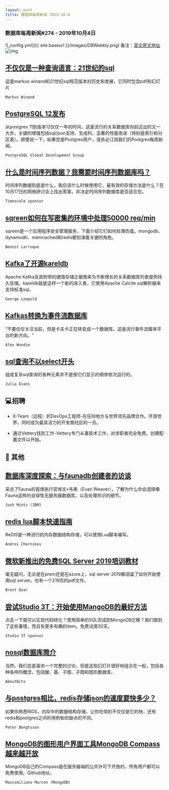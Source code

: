 ```yaml
---
layout: post
title: 数据库每周新闻 2019-10-4
---
```

### 数据库每周新闻#274 - 2019年10月4日
![_config.yml]({{ site.baseurl }}/images/DBWeekly.png)
备注：[英文原文地址](https://dbweekly.com/issues/274)
![img](https://res.cloudinary.com/cpress/image/upload/w_1280,e_sharpen:60/v1570192364/csn9daitwiprdsnhj3pq.jpg)


## [不仅仅是一种查询语言：21世纪的sql](https://dbweekly.com/link/78101/web)
这是markus winand的21世纪sql规范版本的历史和发展，它同时包含pdf和幻灯片

`Markus Winand`


## [PostgreSQL 12发布](https://dbweekly.com/link/78102/web)
从postgres 11到版本12仅仅一年的时间，这是流行的关系数据库向前迈出的又一大步。关键的增强包括sql/json支持、生成列、显著的性能改进（特别是索引和分区表）。顺便说一下，如果您是Postgres用户，请务必订阅我们的Postgres每周新闻。

`PostgreSQL Global Development Group`


## [什么是时间序列数据？我需要时间序列数据库吗？](https://dbweekly.com/link/78105/web)
时间序列数据到底是什么，我应该什么时候使用它，最有效的存储方法是什么？在10月17日的网络研讨会上找出答案，并决定时间序列数据库是否适合您。

`Timescale sponsor`


## [sqreen如何在写密集的环境中处理50000 req/min](https://dbweekly.com/link/78106/web)
sqreen是一个应用程序安全管理服务，下面介绍它们如何处理负载。mongodb、dynamodb、memcached和redis都扮演着关键的角色。

`Benoit Larroque`


## [Kafka了开源kareldb](https://dbweekly.com/link/78107/web)
Apache Kafka及其附带的键值存储正被用来为不断增长的关系数据库列表提供持久存储。kareldb就是这样一个新的进入者，它使用Apache Calcite sql解析器来支持标准sql。

`George Leopold`


## [Kafkas转换为事件流数据库](https://dbweekly.com/link/78110/web)
“不要仅仅关注当前，但是卡夫卡正在转变成一个数据库。这是流行事件流媒体平台的新方向。“

`Alex Woodie`


## [sql查询不以select开头](https://dbweekly.com/link/78111/web)
组成复杂sql查询的各种元素并不是按它们显示的顺序依次运行的。

`Julia Evans`
## 💻招聘


- X-Team（远程）的DevOps工程师-在任何地方与世界领先品牌合作。环游世界，同时成为最具活力的开发商社区的一员。


- 通过Vettery找到工作-Vettery专门从事技术工作，对求职者完全免费。创建配置文件以开始。

  
## 📒 其他


## [数据库深度探索：与faunadb创建者的访谈](https://dbweekly.com/link/78114/web)
采访了Fauna的首席执行官埃文•韦弗（Evan Weaver），了解为什么你会选择像Fauna这样的全球性无服务器数据库，以及处理共识的细节。

`Josh Mintz (IBM)`




## [redis lua脚本快速指南](https://dbweekly.com/link/78116/web)
ReDIS是一种流行的内存数据结构存储，可以使用Lua脚本编写。

`Andrei Chernikov`




## [微软新推出的免费SQL Server 2019培训教材](https://dbweekly.com/link/78117/web)
毫无疑问，无论是在prem还是在azure上，sql server 2019都涵盖了如何开始使用sql server。也有一个219页的pdf文件。

`Brent Ozar`




## [尝试Studio 3T：开始使用MangoDB的最好方法](https://dbweekly.com/link/78118/web)
点击一下就可以实现代码转化？使用简单的SQL完成到MongoDB迁移？我们做到了这些事情，而且有更多有趣的item。免费试用30天。

`Studio 3T sponsor`




## [nosql数据库简介](https://dbweekly.com/link/78119/web)
当然，我们总是喜欢一个完整的讨论，但是这些幻灯片很好地组合在一起，包括各种各样的概念，包括酸、基、子图、子图和图形数据库。

`AboutBits`




## [与postgres相比，redis存储json的速度要快多少？](https://dbweekly.com/link/78120/web)
如果你熟悉RIDS，内存中的数据结构存储，让你吃惊的不仅仅是它的快，还有redis和postgres之间的用例和优缺点的不同。

`Peter Bengtsson`




## [MongoDB的图形用户界面工具MongoDB Compass越来越开放](https://dbweekly.com/link/78122/web)
MongoDB自己的Compass是在服务器端的公共许可下开放的，所有用户都可以免费使用。Github地址。

`Massimiliano Marcon (MongoDB)`


